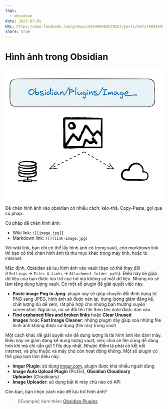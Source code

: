 ```yaml
---
tags:
  - obsidian
date: 2023-07-01
URL: https://www.facebook.com/groups/594306492570157/posts/667179891949483
share: true
---
```


# Hình ảnh trong Obsidian
![444](../assets/img/Obsidian%20Image-1688902026415.jpeg)

Để chèn hình ảnh vào obsidian có nhiều cách: kéo-thả, Copy-Paste, gọi qua cú pháp.

Cú pháp để chèn hình ảnh:
- Wiki link: `![[image.jpg]]`
- Markdown link: `![](link-image.jpg)`

Với wiki link, bạn chỉ có thể lấy hình ảnh có trong vault, còn markdown link thì bạn có thể chèn hình ảnh từ thư mục khác trong máy tính, hoặc từ internet.

Mặc định, Obisidan sẽ lưu hình ảnh vào vault (bạn có thể thay đổi ở `Settings` → `Files & Links` → `Attachment folder path`). Điều này sẽ giúp dữ liệu của bạn được lưu trữ cục bộ mà không sợ mất dữ liệu. Nhưng nó sẽ làm tăng dung lượng vault. Có một số plugin để giải quyết việc này.

- **Paste image Png to Jpeg**: plugin này sẽ giúp chuyển đổi định dạng từ PNG sang JPEG, hình ảnh sẽ được nén lại, dung lượng giảm đáng kể, chất lượng đủ để xem, rất phù hợp cho những bạn thường xuyên screenshot. Ngoài ra, nó sẽ đổi tên file theo tên note được dán vào.
- **Find orphaned files and broken links** hoặc **Clear Unused Images** hoặc **Fast Image Cleaner**: những plugin này giúp xoá những file hình ảnh không được sử dụng (file rác) trong vault

Một cách khác để giải quyết vấn đề dung lượng là tải hình ảnh lên đám mây. Điều này sẽ giảm đáng kể dung lượng vault, việc chia sẻ file cũng dễ dàng hơn khi mà chỉ cần gửi 1 file duy nhất. Nhược điểm là phải có kết nối internet, và phụ thuộc và máy chủ còn hoạt động không. Một số plugin có thể giúp bạn làm điều này:

- **Imgur Plugin**: sử dụng [imgur.com](https://imgur.com/?fbclid=IwAR2wco-Esxms5zByZNGRnvFG7CDA7i80wiVnnFBiOo6fezEGnEwMr23eSZ0), plugin được khá nhiều người dùng
- **Image Auto Upload Plugin** (PicGo), **Obsidian Cloudinary Uploader** (Cloudinary)
- **Image Uploader**: sử dụng bất kì máy chủ nào có API

Còn bạn, bạn chọn cách nào để lưu trữ hình ảnh?

> [!Example] Xem thêm
> [Obsidian Plugins](./Obsidian%20Plugins.md)